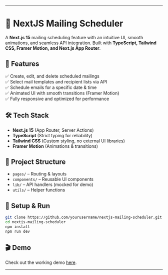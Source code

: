 
---

# 📧 NextJS Mailing Scheduler  

A **Next.js 15** mailing scheduling feature with an intuitive UI, smooth animations, and seamless API integration. Built with **TypeScript, Tailwind CSS, Framer Motion, and Next.js App Router**.  

## 🚀 Features  
✅ Create, edit, and delete scheduled mailings  
✅ Select mail templates and recipient lists via API  
✅ Schedule emails for a specific date & time  
✅ Animated UI with smooth transitions (Framer Motion)  
✅ Fully responsive and optimized for performance  

## 🛠️ Tech Stack  
- **Next.js 15** (App Router, Server Actions)  
- **TypeScript** (Strict typing for reliability)  
- **Tailwind CSS** (Custom styling, no external UI libraries)  
- **Framer Motion** (Animations & transitions)  

## 📂 Project Structure  
- `pages/` – Routing & layouts  
- `components/` – Reusable UI components  
- `lib/` – API handlers (mocked for demo)  
- `utils/` – Helper functions  

## 📌 Setup & Run  
```bash
git clone https://github.com/yourusername/nextjs-mailing-scheduler.git  
cd nextjs-mailing-scheduler  
npm install  
npm run dev  
```

## 🎬 Demo  
Check out the working demo [here](your-demo-link).  

---


